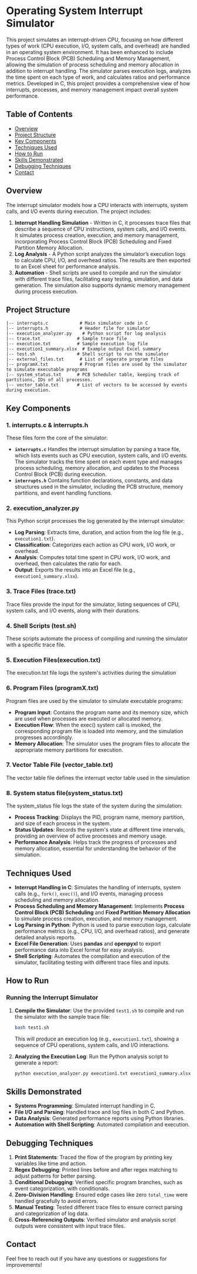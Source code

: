 # Operating System Interrupt Simulator

This project simulates an interrupt-driven CPU, focusing on how different types of work (CPU execution, I/O, system calls, and overhead) are handled in an operating system environment. It has been enhanced to include Process Control Block (PCB) Scheduling and Memory Management, allowing the simulation of process scheduling and memory allocation in addition to interrupt handling. The simulator parses execution logs, analyzes the time spent on each type of work, and calculates ratios and performance metrics. Developed in C, this project provides a comprehensive view of how interrupts, processes, and memory management impact overall system performance.

## Table of Contents
- [Overview](#overview)
- [Project Structure](#project-structure)
- [Key Components](#key-components)
- [Techniques Used](#techniques-used)
- [How to Run](#how-to-run)
- [Skills Demonstrated](#skills-demonstrated)
- [Debugging Techniques](#debugging-techniques)
- [Contact](#contact)

## Overview
The interrupt simulator models how a CPU interacts with interrupts, system calls, and I/O events during execution. The project includes:
1. **Interrupt Handling Simulation** - Written in C, it processes trace files that describe a sequence of CPU instructions, system calls, and I/O events. It simulates process creation, execution, and memory management, incorporating Process Control Block (PCB) Scheduling and Fixed Partition Memory Allocation.
2. **Log Analysis** - A Python script analyzes the simulator’s execution logs to calculate CPU, I/O, and overhead ratios. The results are then exported to an Excel sheet for performance analysis.
3. **Automation** - Shell scripts are used to compile and run the simulator with different trace files, facilitating easy testing, simulation, and data generation. The simulation also supports dynamic memory management during process execution.

## Project Structure

```
|-- interrupts.c            # Main simulator code in C
|-- interrupts.h            # Header file for simulator
|-- execution_analyzer.py    # Python script for log analysis
|-- trace.txt              # Sample trace file
|-- execution.txt          # Sample execution log file
|-- execution1_summary.xlsx  # Example output Excel summary
|-- test.sh                # Shell script to run the simulator
|-- external_files.txt      # List of seperate program files
|-- programX.txt            # Program files are used by the simulator to simulate executable programs
|-- system_status.txt      # PCB Scheduler table, keeping track of partitions, IDs of all processes.
|-- vector_table.txt       # List of vectors to be accessed by events during execution.
```

## Key Components

### 1. **interrupts.c & interrupts.h**
These files form the core of the simulator:
- **`interrupts.c`** Handles the interrupt simulation by parsing a trace file, which lists events such as CPU execution, system calls, and I/O events. The simulator tracks the time spent on each event type and manages process scheduling, memory allocation, and updates to the Process Control Block (PCB) during execution.
- **`interrupts.h`** Contains function declarations, constants, and data structures used in the simulator, including the PCB structure, memory partitions, and event handling functions.

### 2. **execution_analyzer.py**
This Python script processes the log generated by the interrupt simulator:
- **Log Parsing**: Extracts time, duration, and action from the log file (e.g., `execution1.txt`).
- **Classification**: Categorizes each action as CPU work, I/O work, or overhead.
- **Analysis**: Computes total time spent in CPU work, I/O work, and overhead, then calculates the ratio for each.
- **Output**: Exports the results into an Excel file (e.g., `execution1_summary.xlsx`).

### 3. **Trace Files (trace.txt)**  
Trace files provide the input for the simulator, listing sequences of CPU, system calls, and I/O events, along with their durations.

### 4. **Shell Scripts (test.sh)**
These scripts automate the process of compiling and running the simulator with a specific trace file.

### 5. **Execution Files(execution.txt)**
The execution.txt file logs the system's activities during the simulation

### 6. **Program Files (programX.txt)**  
Program files are used by the simulator to simulate executable programs:

- **Program Input**: Contains the program name and its memory size, which are used when processes are executed or allocated memory.
- **Execution Flow**: When the exec() system call is invoked, the corresponding program file is loaded into memory, and the simulation progresses accordingly.
- **Memory Allocation**: The simulator uses the program files to allocate the appropriate memory partitions for execution.

### 7. **Vector Table File (vector_table.txt)**
The vector table file defines the interrupt vector table used in the simulation

### 8. **System status file(system_status.txt)**
The system_status file logs the state of the system during the simulation:

- **Process Tracking**: Displays the PID, program name, memory partition, and size of each process in the system.
- **Status Updates**: Records the system's state at different time intervals, providing an overview of active processes and memory usage.
- **Performance Analysis**: Helps track the progress of processes and memory allocation, essential for understanding the behavior of the simulation.





## Techniques Used

- **Interrupt Handling in C**: Simulates the handling of interrupts, system calls (e.g., `fork()`, `exec()`), and I/O events, managing process scheduling and memory allocation.
- **Process Scheduling and Memory Management**: Implements **Process Control Block (PCB) Scheduling** and **Fixed Partition Memory Allocation** to simulate process creation, execution, and memory management.
- **Log Parsing in Python**: Python is used to parse execution logs, calculate performance metrics (e.g., CPU, I/O, and overhead ratios), and generate detailed analysis reports.
- **Excel File Generation**: Uses **pandas** and **openpyxl** to export performance data into Excel format for easy analysis.
- **Shell Scripting**: Automates the compilation and execution of the simulator, facilitating testing with different trace files and inputs.


## How to Run

### Running the Interrupt Simulator

1. **Compile the Simulator**:
   Use the provided `test1.sh` to compile and run the simulator with the sample trace file:
   ```bash
   bash test1.sh
   ```
   This will produce an execution log (e.g., `execution1.txt`), showing a sequence of CPU operations, system calls, and I/O interactions.

2. **Analyzing the Execution Log**:
   Run the Python analysis script to generate a report:
   ```bash
   python execution_analyzer.py execution1.txt execution1_summary.xlsx
   ```

## Skills Demonstrated

- **Systems Programming**: Simulated interrupt handling in C.
- **File I/O and Parsing**: Handled trace and log files in both C and Python.
- **Data Analysis**: Generated performance reports using Python libraries.
- **Automation with Shell Scripting**: Automated compilation and execution.

## Debugging Techniques

1. **Print Statements**: Traced the flow of the program by printing key variables like time and action.
2. **Regex Debugging**: Printed lines before and after regex matching to adjust patterns for better parsing.
3. **Conditional Debugging**: Verified specific program branches, such as event categorization, with conditionals.
4. **Zero-Division Handling**: Ensured edge cases like zero `total_time` were handled gracefully to avoid errors.
5. **Manual Testing**: Tested different trace files to ensure correct parsing and categorization of log data.
6. **Cross-Referencing Outputs**: Verified simulator and analysis script outputs were consistent with input trace files.

## Contact

Feel free to reach out if you have any questions or suggestions for improvements!
